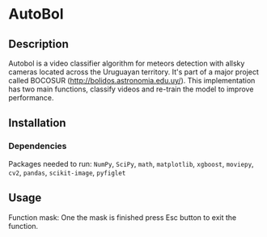 # AutoBol

## Description

Autobol is a video classifier algorithm for meteors detection with allsky cameras located across the Uruguayan territory. It's part of a major project called BOCOSUR (http://bolidos.astronomia.edu.uy/).
This implementation has two main functions, classify videos and re-train the model to improve performance.

## Installation

### Dependencies

Packages needed to run: ```NumPy```, ```SciPy```, ```math```, ```matplotlib```, ```xgboost```, ```moviepy```, ```cv2```, ```pandas```, ```scikit-image```, ```pyfiglet```

## Usage

Function mask: One the mask is finished press Esc button to exit the function.
